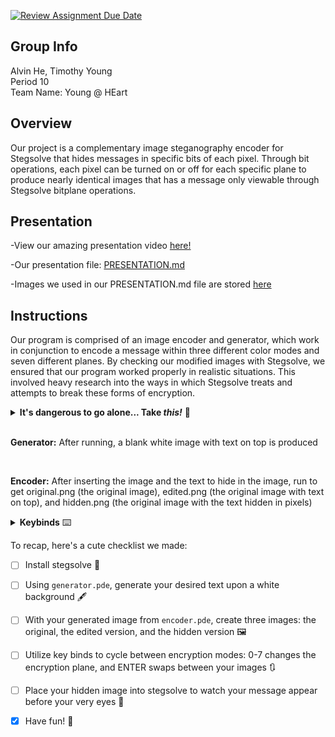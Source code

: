 [![Review Assignment Due Date](https://classroom.github.com/assets/deadline-readme-button-24ddc0f5d75046c5622901739e7c5dd533143b0c8e959d652212380cedb1ea36.svg)](https://classroom.github.com/a/ecp4su41)

## Group Info
Alvin He, Timothy Young </br>
Period 10 </br>
Team Name: Young @ HEart

## Overview

Our project is a complementary image steganography encoder for Stegsolve that hides messages in specific bits of each pixel. Through bit operations, each pixel can be turned on or off for each specific plane to produce nearly identical images that has a message only viewable through Stegsolve bitplane operations.

## Presentation
-View our amazing presentation video [here!](https://drive.google.com/file/d/1CWkRL__0U2bwdmkp2FGRVww2NQc9d1rZ/view?usp=sharing)

-Our presentation file: [PRESENTATION.md](PRESENTATION.md)

-Images we used in our PRESENTATION.md file are stored [here](presentation)

## Instructions

Our program is comprised of an image encoder and generator, which work in conjunction to encode a message within three different color modes and seven different planes. By checking our modified images with Stegsolve, we ensured that our program worked properly in realistic situations. This involved heavy research into the ways in which Stegsolve treats and attempts to break these forms of encryption. 


<details><summary><b>It's dangerous to go alone... Take <i>this!</i></b> 🦖</summary> 

<br/> 
Before running anything, make sure you have Stegsolve installed (get it <a href="https://wiki.bi0s.in/steganography/stegsolve/">here!</a>) in a location you can access
- to run Stegsolve, open the terminal and navigate to the directory where Stegsolve is installed in
- then run java -jar Stegsolve.jar and open the image in the pop-up interface

<br/> 
</details>

<br/> 

<b>Generator:</b> After running, a blank white image with text on top is produced

<br/> 

**Encoder:** After inserting the image and the text to hide in the image, run to get original.png (the original image), edited.png (the original image with text on top), and hidden.png (the original image with the text hidden in pixels)
<br/>

<details><summary><b>Keybinds</b> ⌨️</summary> 
<br/> 

- pressing the key x changes the mode between ENCODE (hides text in the image) and XOR (inverts the image)
- pressing the key f changes the background between BLANK (white background with text) and FILL (actual image with text)
- pressing the key m changes the edited image from text to marks
- pressing the keys r, g, or b changes the plane color (between RED, GREEN, and BLUE respectively) being encoded and the hidden.png being produced
- pressing the keys 0 through 7 changes the plane number being 
- pressing ENTER changes the displayed image between original.png, edited.png, and hidden.png


After running the encoder, open up Stegsolve and open hidden.png and cycle through the planes until you find your hidden message!
<br/> 

</details>

To recap, here's a cute checklist we made:

- [ ] Install stegsolve 🦖
- [ ] Using `generator.pde`, generate your desired text upon a white background 🖋️
- [ ] With your generated image from `encoder.pde`, create three images: the original, the edited version, and the hidden version 🖼️
- [ ] Utilize key binds to cycle between encryption modes: 0-7 changes the encryption plane, and ENTER swaps between your images 🔃
- [ ] Place your hidden image into stegsolve to watch your message appear before your very eyes 👀
- [x] Have fun! :tada:

